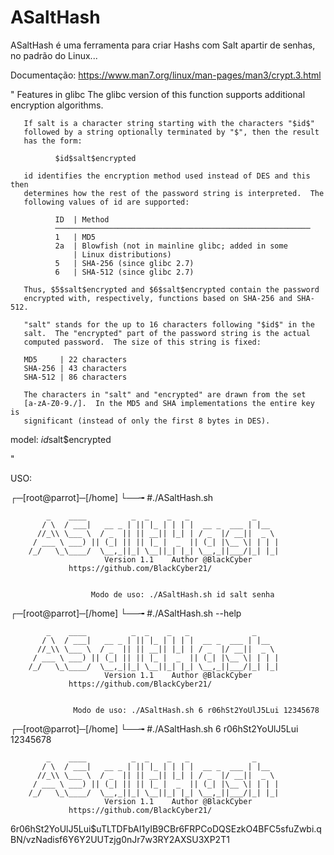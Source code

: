 # ASaltHash

ASaltHash é uma ferramenta para criar Hashs com Salt apartir de senhas, no padrão do Linux...

Documentação:
https://www.man7.org/linux/man-pages/man3/crypt.3.html

"
Features in glibc
       The glibc version of this function supports additional encryption
       algorithms.

       If salt is a character string starting with the characters "$id$"
       followed by a string optionally terminated by "$", then the result
       has the form:

              $id$salt$encrypted

       id identifies the encryption method used instead of DES and this then
       determines how the rest of the password string is interpreted.  The
       following values of id are supported:

              ID  | Method
              ─────────────────────────────────────────────────────────
              1   | MD5
              2a  | Blowfish (not in mainline glibc; added in some
                  | Linux distributions)
              5   | SHA-256 (since glibc 2.7)
              6   | SHA-512 (since glibc 2.7)

       Thus, $5$salt$encrypted and $6$salt$encrypted contain the password
       encrypted with, respectively, functions based on SHA-256 and SHA-512.

       "salt" stands for the up to 16 characters following "$id$" in the
       salt.  The "encrypted" part of the password string is the actual
       computed password.  The size of this string is fixed:

       MD5     | 22 characters
       SHA-256 | 43 characters
       SHA-512 | 86 characters

       The characters in "salt" and "encrypted" are drawn from the set
       [a-zA-Z0-9./].  In the MD5 and SHA implementations the entire key is
       significant (instead of only the first 8 bytes in DES).
       
  model:     $id$salt$encrypted


"


USO:

┌─[root@parrot]─[/home]
└──╼ #./ASaltHash.sh

		    _    ____          _  _    _   _              _
		   / \  / ___|   __ _ | || |_ | | | |  __ _  ___ | |__
		  //_\\ \___ \  / _  || || __|| |_| | / _  |/ __||  _ \
		 / ___ \ ___) || (_| || || |_ |  _  || (_| |\__ \| | | |
		/_/   \_\____/  \__,_||_| \__||_| |_| \__,_||___/|_| |_|
            		     Version 1.1    Author @BlackCyber
			     https://github.com/BlackCyber21/


                      Modo de uso: ./ASaltHash.sh id salt senha

┌─[root@parrot]─[/home]
└──╼ #./ASaltHash.sh --help

		    _    ____          _  _    _   _              _
		   / \  / ___|   __ _ | || |_ | | | |  __ _  ___ | |__
		  //_\\ \___ \  / _  || || __|| |_| | / _  |/ __||  _ \
		 / ___ \ ___) || (_| || || |_ |  _  || (_| |\__ \| | | |
		/_/   \_\____/  \__,_||_| \__||_| |_| \__,_||___/|_| |_|
            		     Version 1.1    Author @BlackCyber
			     https://github.com/BlackCyber21/


                  Modo de uso: ./ASaltHash.sh 6 r06hSt2YoUlJ5Lui 12345678

┌─[root@parrot]─[/home]
└──╼ #./ASaltHash.sh 6 r06hSt2YoUlJ5Lui 12345678

		    _    ____          _  _    _   _              _
		   / \  / ___|   __ _ | || |_ | | | |  __ _  ___ | |__
		  //_\\ \___ \  / _  || || __|| |_| | / _  |/ __||  _ \
		 / ___ \ ___) || (_| || || |_ |  _  || (_| |\__ \| | | |
		/_/   \_\____/  \__,_||_| \__||_| |_| \__,_||___/|_| |_|
            		     Version 1.1    Author @BlackCyber
			     https://github.com/BlackCyber21/


$6$r06hSt2YoUlJ5Lui$uTLTDFbAI1yIB9CBr6FRPCoDQSEzkO4BFC5sfuZwbi.qBN/vzNadisf6Y6Y2UUTzjg0nJr7w3RY2AXSU3XP2T1

